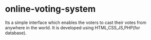 # online-voting-system
Its a simple interface which enables the voters to cast their votes from anywhere in the world.
It is developed using HTML,CSS,JS,PHP(for database).
